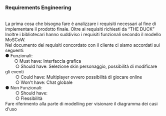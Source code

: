 <h3>Requirements Engineering</h3><br>
La prima cosa che bisogna fare è analizzare i requisiti necessari al fine di implementare il prodotto finale. Oltre ai requisiti richiesti da “THE DUCK” <br>
Inoltre i bibliotecari hanno suddiviso i requisiti funzionali secondo il modello MoSCoW.<br>
Nel documento dei requisiti concordato con il cliente ci siamo accordati sui seguenti:<br>
    ●	Funzionali:<br>
 &ensp; &ensp; &ensp;○	Must have: Interfaccia grafica<br>
 &ensp; &ensp; &ensp;      ○	Should have: Selezione skin personaggio, possibilità di modificare gli eventi<br>
 &ensp; &ensp; &ensp;      ○	Could have: Multiplayer ovvero possibilità di giocare online<br>
 &ensp; &ensp; &ensp;      ○	Won't have: Chat globale<br>
   ●	Non Funzionali: <br>
 &ensp; &ensp; &ensp;      ○	Should have:<br>
 &ensp; &ensp; &ensp;      ○	Flessibilità<br>
Fare riferimento alla parte di modelling per visionare il diagramma dei casi d'uso
